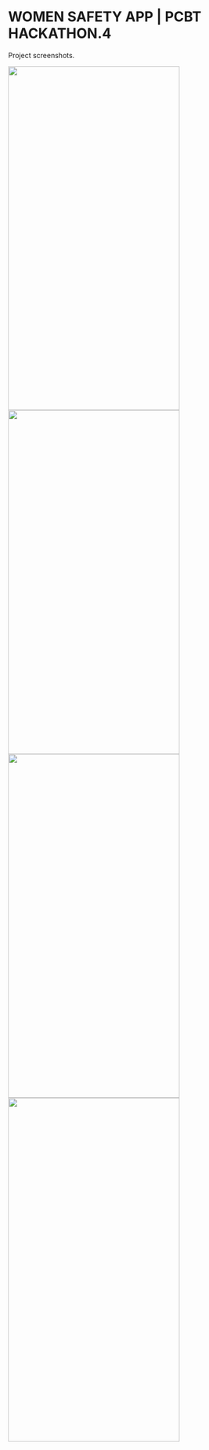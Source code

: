 # WOMEN SAFETY APP | PCBT HACKATHON.4

Project screenshots.

<img align="left" height="700" width="350" src="https://user-images.githubusercontent.com/39399239/94515632-97edb580-0241-11eb-8f56-c270d9d4419f.png">
<img align="left" height="700" width="350" src="https://user-images.githubusercontent.com/39399239/94515639-9c19d300-0241-11eb-85be-feab96fd23d7.png">
<img align="left" height="700" width="350" src="https://user-images.githubusercontent.com/39399239/94515643-a0de8700-0241-11eb-8369-1cd6f4af2067.png">
<img align="left" height="700" width="350" src="https://user-images.githubusercontent.com/39399239/94515645-a20fb400-0241-11eb-9893-0545e7841465.png">
